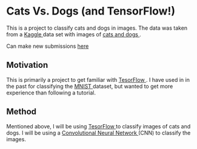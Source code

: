 # Cats Vs. Dogs (and TensorFlow!)

This is a project to classify cats and dogs in images. The data was taken from a <a href='https://www.kaggle.com/'> Kaggle </a> data set with images of <a href='https://www.kaggle.com/c/dogs-vs-cats'> cats and dogs </a>. 

Can make new submissions <a href='https://www.kaggle.com/c/dogs-vs-cats-redux-kernels-edition'> here </a>

## Motivation

This is primarily a project to get familiar with <a href='https://www.tensorflow.org/'> TesorFlow </a>. I have used in in the past for classifying the <a href='https://en.wikipedia.org/wiki/MNIST_database'> MNIST </a> dataset, but wanted to get more experience than following a tutorial.

## Method

Mentioned above, I will be using <a href='https://www.tensorflow.org/'> TesorFlow </a> to classify images of cats and dogs. I will be using a <a href='https://en.wikipedia.org/wiki/Convolutional_neural_network'> Convolutional Neural Network </a> (CNN) to classify the images. 